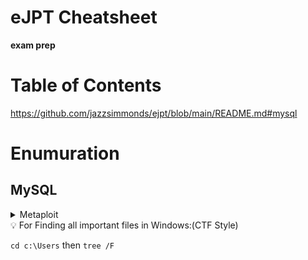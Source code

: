 # eJPT Cheatsheet

**exam prep**
# Table of Contents
https://github.com/jazzsimmonds/ejpt/blob/main/README.md#mysql

# Enumuration

## MySQL

<details>
<summary>Metaploit</summary>
    
    ```
    auxiliary/scanner/mysql/mysql_schemadump
    ```
</details>

<aside>
💡 For Finding all important files in Windows:(CTF Style)

`cd c:\Users` then
`tree /F`

</aside>
